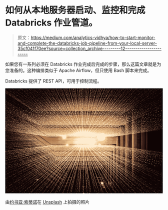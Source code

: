 # 如何从本地服务器启动、监控和完成 Databricks 作业管道。

> 原文：<https://medium.com/analytics-vidhya/how-to-start-monitor-and-complete-the-databricks-job-pipeline-from-your-local-server-35cf041f70ee?source=collection_archive---------12----------------------->

如果您有一系列必须在 Databricks 作业完成后完成的步骤，那么这篇文章就是为您准备的。这种编排类似于 Apache Airflow，但只使用 Bash 脚本来完成。

Databricks 提供了 REST API，可用于控制流程。

![](img/463ac0a9fcd57572eda85a67f7d54585.png)

由[约书亚·索蒂诺](https://unsplash.com/@sortino?utm_source=unsplash&utm_medium=referral&utm_content=creditCopyText)在 [Unsplash](https://unsplash.com/s/photos/pipeline-data?utm_source=unsplash&utm_medium=referral&utm_content=creditCopyText) 上拍摄的照片